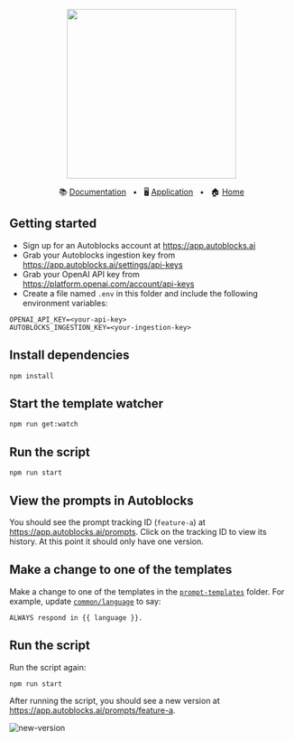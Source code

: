 <!-- banner start -->
<p align="center">
  <img src="https://app.autoblocks.ai/images/logo.png" width="300px">
</p>

<p align="center">
  📚
  <a href="https://docs.autoblocks.ai/">Documentation</a>
  &nbsp;
  •
  &nbsp;
  🖥️
  <a href="https://app.autoblocks.ai/">Application</a>
  &nbsp;
  •
  &nbsp;
  🏠
  <a href="https://www.autoblocks.ai/">Home</a>
</p>
<!-- banner end -->

<!-- getting started start -->

## Getting started

- Sign up for an Autoblocks account at https://app.autoblocks.ai
- Grab your Autoblocks ingestion key from https://app.autoblocks.ai/settings/api-keys
- Grab your OpenAI API key from https://platform.openai.com/account/api-keys
- Create a file named `.env` in this folder and include the following environment variables:

```
OPENAI_API_KEY=<your-api-key>
AUTOBLOCKS_INGESTION_KEY=<your-ingestion-key>
```

<!-- getting started end -->

## Install dependencies

```
npm install
```

## Start the template watcher

```
npm run get:watch
```

## Run the script

```
npm run start
```

## View the prompts in Autoblocks

You should see the prompt tracking ID (`feature-a`) at https://app.autoblocks.ai/prompts.
Click on the tracking ID to view its history.
At this point it should only have one version.

## Make a change to one of the templates

Make a change to one of the templates in the [`prompt-templates`](./prompt-templates/) folder.
For example, update [`common/language`](./prompt-templates/common/language) to say:

```
ALWAYS respond in {{ language }}.
```

## Run the script

Run the script again:

```
npm run start
```

After running the script, you should see a new version at https://app.autoblocks.ai/prompts/feature-a.

![new-version](https://github.com/autoblocksai/autoblocks-examples/assets/7498009/9c3a3c0b-1984-4cf6-8461-32ab9d2f18b6)

